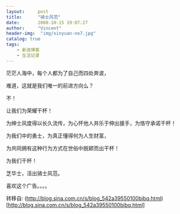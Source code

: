 ```yaml
---
layout:     post
title:      "骑士风范"
date:       2008-10-15 19:07:27
author:     "Vincent"
header-img:  "img/xinyuan-no7.jpg"
catalog: true
tags:
    - 新浪博客
    - 生活记录
---
```



茫茫人海中，每个人都为了自己而四处奔波，

难道，这就是我们唯一的前进方向么？

不！

让我们为荣耀干杯！

为绅士风度得以长久流传，为心怀他人并乐于伸出援手，为恪守承诺干杯！

为我们中的勇士，为真正懂得何为人生财富，

为共同拥有这种行为方式在世俗中脱颖而出干杯！

为我们干杯！

芝华士，活出骑士风范。

喜欢这个广告。。。。





转移自: (http://blog.sina.com.cn/s/blog_542a39550100bibq.html)[http://blog.sina.com.cn/s/blog_542a39550100bibq.html]